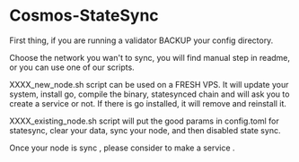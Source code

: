 # Cosmos-StateSync

First thing, if you are running a validator BACKUP your config directory.

Choose the network you wan't to sync, you will find manual step in readme, or you can use one of our scripts.

XXXX_new_node.sh script can be used on a FRESH VPS. It will update your system, install go, compile the binary, statesynced chain  and will ask you to create a service or not. If there is go installed, it will remove and reinstall it. 

XXXX_existing_node.sh script will put the good params in config.toml for statesync, clear your data, sync your node, and then disabled state sync.

Once your node is sync , please consider to make a service .
